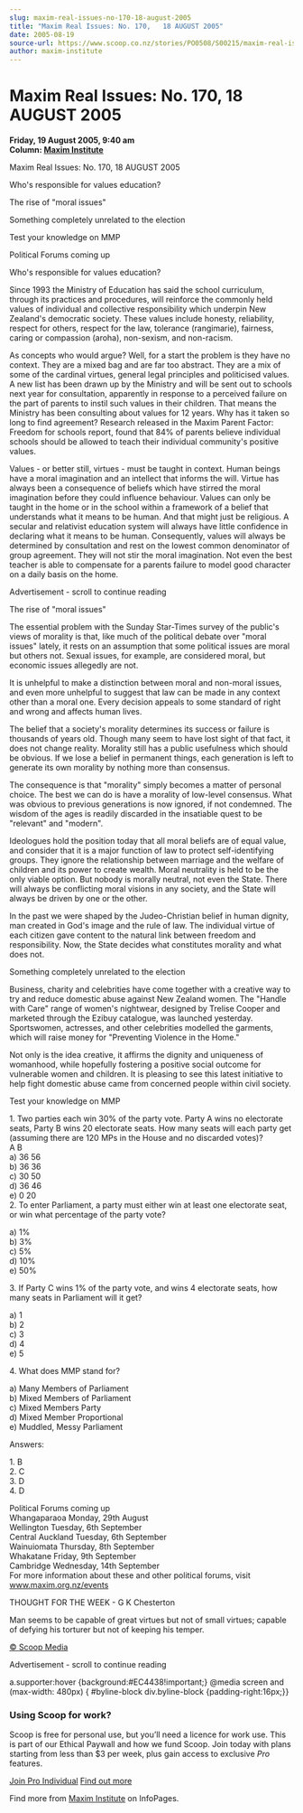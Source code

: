 ```yaml
---
slug: maxim-real-issues-no-170-18-august-2005
title: "Maxim Real Issues: No. 170,   18 AUGUST 2005"
date: 2005-08-19
source-url: https://www.scoop.co.nz/stories/PO0508/S00215/maxim-real-issues-no-170-18-august-2005.htm
author: maxim-institute
---
```

Maxim Real Issues: No. 170, 18 AUGUST 2005
==========================================

**Friday, 19 August 2005, 9:40 am**  
**Column: [Maxim Institute](https://info.scoop.co.nz/Maxim_Institute)**

  
Maxim Real Issues: No. 170, 18 AUGUST 2005

Who's responsible for values education?

The rise of \"moral issues"

Something completely unrelated to the election

Test your knowledge on MMP

Political Forums coming up

  

Who's responsible for values education?

Since 1993 the Ministry of Education has said the school curriculum, through its practices and procedures, will reinforce the commonly held values of individual and collective responsibility which underpin New Zealand's democratic society. These values include honesty, reliability, respect for others, respect for the law, tolerance (rangimarie), fairness, caring or compassion (aroha), non-sexism, and non-racism.

As concepts who would argue? Well, for a start the problem is they have no context. They are a mixed bag and are far too abstract. They are a mix of some of the cardinal virtues, general legal principles and politicised values. A new list has been drawn up by the Ministry and will be sent out to schools next year for consultation, apparently in response to a perceived failure on the part of parents to instil such values in their children. That means the Ministry has been consulting about values for 12 years. Why has it taken so long to find agreement? Research released in the Maxim Parent Factor: Freedom for schools report, found that 84% of parents believe individual schools should be allowed to teach their individual community's positive values.

Values - or better still, virtues - must be taught in context. Human beings have a moral imagination and an intellect that informs the will. Virtue has always been a consequence of beliefs which have stirred the moral imagination before they could influence behaviour. Values can only be taught in the home or in the school within a framework of a belief that understands what it means to be human. And that might just be religious. A secular and relativist education system will always have little confidence in declaring what it means to be human. Consequently, values will always be determined by consultation and rest on the lowest common denominator of group agreement. They will not stir the moral imagination. Not even the best teacher is able to compensate for a parents failure to model good character on a daily basis on the home.

Advertisement - scroll to continue reading





  
The rise of "moral issues"

The essential problem with the Sunday Star-Times survey of the public's views of morality is that, like much of the political debate over "moral issues" lately, it rests on an assumption that some political issues are moral but others not. Sexual issues, for example, are considered moral, but economic issues allegedly are not.

It is unhelpful to make a distinction between moral and non-moral issues, and even more unhelpful to suggest that law can be made in any context other than a moral one. Every decision appeals to some standard of right and wrong and affects human lives.

The belief that a society's morality determines its success or failure is thousands of years old. Though many seem to have lost sight of that fact, it does not change reality. Morality still has a public usefulness which should be obvious. If we lose a belief in permanent things, each generation is left to generate its own morality by nothing more than consensus.

The consequence is that "morality" simply becomes a matter of personal choice. The best we can do is have a morality of low-level consensus. What was obvious to previous generations is now ignored, if not condemned. The wisdom of the ages is readily discarded in the insatiable quest to be "relevant" and "modern".

Ideologues hold the position today that all moral beliefs are of equal value, and consider that it is a major function of law to protect self-identifying groups. They ignore the relationship between marriage and the welfare of children and its power to create wealth. Moral neutrality is held to be the only viable option. But nobody is morally neutral, not even the State. There will always be conflicting moral visions in any society, and the State will always be driven by one or the other.

In the past we were shaped by the Judeo-Christian belief in human dignity, man created in God's image and the rule of law. The individual virtue of each citizen gave content to the natural link between freedom and responsibility. Now, the State decides what constitutes morality and what does not.

  
Something completely unrelated to the election

Business, charity and celebrities have come together with a creative way to try and reduce domestic abuse against New Zealand women. The "Handle with Care" range of women's nightwear, designed by Trelise Cooper and marketed through the Ezibuy catalogue, was launched yesterday. Sportswomen, actresses, and other celebrities modelled the garments, which will raise money for "Preventing Violence in the Home."

Not only is the idea creative, it affirms the dignity and uniqueness of womanhood, while hopefully fostering a positive social outcome for vulnerable women and children. It is pleasing to see this latest initiative to help fight domestic abuse came from concerned people within civil society.

  
Test your knowledge on MMP

1\. Two parties each win 30% of the party vote. Party A wins no electorate seats, Party B wins 20 electorate seats. How many seats will each party get (assuming there are 120 MPs in the House and no discarded votes)?  
A B  
a) 36 56  
b) 36 36  
c) 30 50  
d) 36 46  
e) 0 20  
2\. To enter Parliament, a party must either win at least one electorate seat, or win what percentage of the party vote?

a) 1%  
b) 3%  
c) 5%  
d) 10%  
e) 50%

3\. If Party C wins 1% of the party vote, and wins 4 electorate seats, how many seats in Parliament will it get?

a) 1  
b) 2  
c) 3  
d) 4  
e) 5

4\. What does MMP stand for?

a) Many Members of Parliament  
b) Mixed Members of Parliament  
c) Mixed Members Party  
d) Mixed Member Proportional  
e) Muddled, Messy Parliament

Answers:

1\. B  
2\. C  
3\. D  
4\. D

  
Political Forums coming up  
Whangaparaoa Monday, 29th August  
Wellington Tuesday, 6th September  
Central Auckland Tuesday, 6th September  
Wainuiomata Thursday, 8th September  
Whakatane Friday, 9th September  
Cambridge Wednesday, 14th September  
For more information about these and other political forums, visit www.maxim.org.nz/events

THOUGHT FOR THE WEEK - G K Chesterton

Man seems to be capable of great virtues but not of small virtues; capable of defying his torturer but not of keeping his temper.

  

[© Scoop Media](http://www.scoop.co.nz/about/terms.html)  

Advertisement - scroll to continue reading



a.supporter:hover {background:#EC4438!important;} @media screen and (max-width: 480px) { #byline-block div.byline-block {padding-right:16px;}}

### Using Scoop for work?

Scoop is free for personal use, but you’ll need a licence for work use. This is part of our Ethical Paywall and how we fund Scoop. Join today with plans starting from less than $3 per week, plus gain access to exclusive _Pro_ features.  
  
[Join Pro Individual](https://pro.scoop.co.nz/Individual/?from=ProIn24) [Find out more](https://pro.scoop.co.nz/using-scoop-for-work/?from=ProIn24)

Find more from [Maxim Institute](https://info.scoop.co.nz/Maxim_Institute) on InfoPages.
